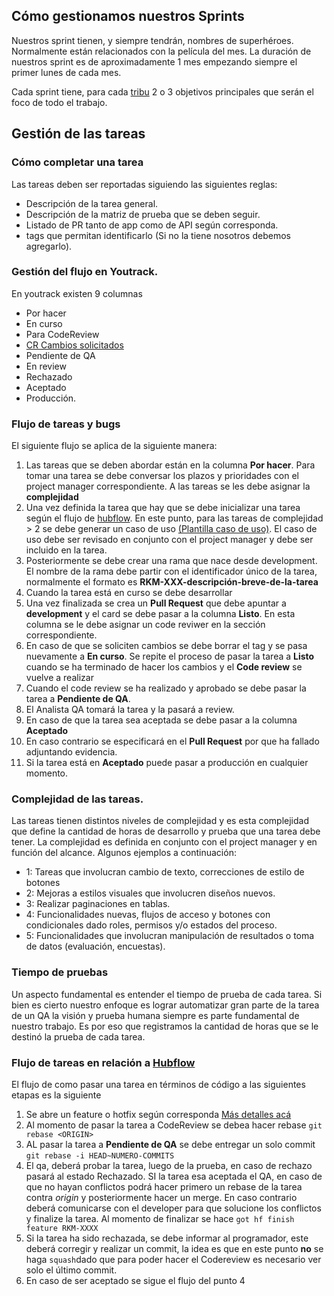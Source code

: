 ## Cómo gestionamos nuestros Sprints

Nuestros sprint tienen, y siempre tendrán, nombres de superhéroes. Normalmente están relacionados con la película del mes. 
La duración de nuestros sprint es de aproximadamente 1 mes empezando siempre el primer lunes de cada mes. 

Cada sprint tiene, para cada [tribu](teams.md) 2 o 3 objetivos principales que serán el foco de todo el trabajo.

## Gestión de las tareas

### Cómo completar una tarea
Las tareas deben ser reportadas siguiendo las siguientes reglas:

* Descripción de la tarea general. 
* Descripción de la matriz de prueba que se deben seguir.
* Listado de PR tanto de app como de API según corresponda.
* tags que permitan identificarlo (Si no la tiene nosotros debemos agregarlo).

### Gestión del flujo  en Youtrack.

En youtrack existen 9 columnas
* Por hacer
* En curso
* Para CodeReview
* [CR Cambios solicitados](https://github.com/Rankmi/api/wiki/Code-Review)
* Pendiente de QA
* En review
* Rechazado
* Aceptado
* Producción.

### Flujo de tareas y bugs

El siguiente flujo se aplica de la siguiente manera:

1. Las tareas que se deben abordar están en la columna **Por hacer**. Para tomar una tarea se debe conversar los plazos y prioridades con el project manager correspondiente. A las tareas se les debe asignar la **complejidad**
2. Una vez definida la tarea que hay que se debe inicializar una tarea según el flujo de [hubflow](hubflow.md). En este punto, para las tareas de complejidad > 2 se debe generar un caso de uso [(Plantilla caso de uso)](https://docs.google.com/document/d/1yTu6NZrQKXBL6oUsSJNfA9hZtPwD8gP9BkEzDVyPz9k/edit). El caso de uso debe ser revisado en conjunto con el project manager y debe ser incluido en la tarea.
3. Posteriormente se debe crear una rama que nace desde development. El nombre de la rama debe partir con el identificador único de la tarea, normalmente el formato es **RKM-XXX-descripción-breve-de-la-tarea**
4. Cuando la tarea está en curso se debe desarrollar
5. Una vez finalizada se crea un **Pull Request** que debe apuntar a **development** y el card se debe pasar a la columna **Listo**. En esta columna se le debe asignar un code reviwer en la sección correspondiente.
6. En caso de que se soliciten cambios se debe borrar el tag y se pasa nuevamente a **En curso**. Se repite el proceso de pasar la tarea a **Listo** cuando se ha terminado de hacer los cambios y el **Code review** se vuelve a realizar
6. Cuando el code review se ha realizado y aprobado se debe pasar la tarea a **Pendiente de QA**.
7. El Analista QA tomará la tarea y la pasará a review.
8. En caso de que la tarea sea aceptada se debe pasar a la columna **Aceptado**
9. En caso contrario se especificará en el **Pull Request** por que ha fallado adjuntando evidencia.
10. Si la tarea está en **Aceptado** puede pasar a producción en cualquier momento.


### Complejidad de las tareas.

Las tareas tienen distintos niveles de complejidad y es esta complejidad que define la cantidad de horas de desarrollo y prueba que una tarea debe tener. 
La complejidad es definida en conjunto con el project manager y en función del alcance. Algunos ejemplos a continuación:

* 1: Tareas que involucran cambio de texto, correcciones de estilo de botones
* 2: Mejoras a estilos visuales que involucren diseños nuevos.
* 3: Realizar paginaciones en tablas. 
* 4: Funcionalidades nuevas, flujos de acceso y botones con condicionales dado roles, permisos y/o estados del proceso.
* 5: Funcionalidades que involucran manipulación de resultados o toma de datos (evaluación, encuestas).

### Tiempo de pruebas

Un aspecto fundamental es entender el tiempo de prueba de cada tarea. Si bien es cierto nuestro enfoque es lograr automatizar gran parte de la tarea de un QA la visión y prueba humana siempre es parte fundamental de nuestro trabajo.
Es por eso que registramos la cantidad de horas que se le destinó la prueba de cada tarea.


### Flujo de tareas en relación a [Hubflow](hubflow.md)

El flujo de como pasar una tarea en términos de código a las siguientes etapas es la siguiente 

1. Se abre un feature o hotfix según corresponda [Más detalles acá](hubflow.md)
2. Al momento de pasar la tarea a CodeReview se debea hacer rebase `git rebase <ORIGIN>`
3. AL pasar la tarea a **Pendiente de QA** se debe entregar un solo commit `git rebase -i HEAD~NUMERO-COMMITS`
4. El qa, deberá probar la tarea, luego de la prueba, en caso de rechazo pasará al estado Rechazado. SI la tarea esa aceptada el QA, en caso de que no hayan conflictos podrá hacer primero un rebase de la tarea contra *origin* y posteriormente hacer un merge. En caso contrario deberá comunicarse con el developer para que solucione los conflictos y finalize la tarea. Al momento de finalizar se hace `got hf finish feature RKM-XXXX`
5. Si la tarea ha sido rechazada, se debe informar al programador, este deberá corregir y realizar un commit, la idea es que en este punto **no** se haga `squash`dado que para poder hacer el Codereview es necesario ver solo el último commit.
6. En caso de ser aceptado se sigue el flujo del punto 4


